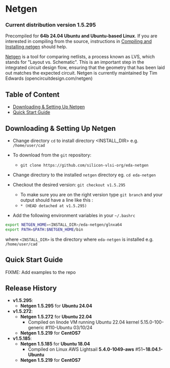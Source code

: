 # Netgen
### Current distribution version 1.5.295
Precompiled for **64b 24.04 Ubuntu and Ubuntu-based Linux**. If you are interested in compiling from the source, instructions in [Compiling and Installing netgen](ADMIN.md) should help.

[Netgen](http://opencircuitdesign.com/netgen/) is a tool for comparing netlists, a process known as LVS, which stands for "Layout vs. Schematic". This is an important step in the integrated circuit design flow, ensuring that the geometry that has been laid out matches the expected circuit.
Netgen is currently maintained by Tim Edwards (opencircuitdesign.com/netgen)

## Table of Content
- [Downloading & Setting Up Netgen](#downloading-&-setting-up-netgen)
- [Quick Start Guide](#quick-start-guide)

## Downloading & Setting Up Netgen

- Change directory ```cd``` to install directory <INSTALL_DIR> e.g. ```/home/user/cad```
- To download from the ```git``` repository:
  - ```git clone https://github.com/silicon-vlsi-org/eda-netgen```
- Change directory to the installed `netgen` directory eg. ```cd eda-netgen```
- Checkout the desired version: ```git checkout v1.5.295```
  - To make sure you are on the right version type ```git branch``` and your output should have a line like this :
  - ```* (HEAD detached at v1.5.295)```

- Add the following environment variables in your `~/.bashrc`  

```bash
export NETGEN_HOME=<INSTALL_DIR>/eda-netgen/glnxa64
export PATH=$PATH:$NETGEN_HOME/bin
```

where `<INSTALL_DIR>` is the directory where `eda-netgen` is installed e.g. `/home/user/cad`

## Quick Start Guide
FIXME: Add examples to the repo

## Release History
- **v1.5.295**:
  - **Netgen 1.5.295** for **Ubuntu 24.04**
- **v1.5.272**:
  - **Netgen 1.5.272** for **Ubuntu 22.04**
    - Compiled on linode VM running Ubuntu 22.04 kernel  5.15.0-100-generic #110-Ubuntu 03/10/24
  - **Netgen 1.5.219** for **CentOS7**
- **v1.5.185**:
  - **Netgen 1.5.185** for **Ubuntu 18.04**
    - Compiled on Linux AWS Lightsail **5.4.0-1049-aws** #51~**18.04.1-Ubuntu**
  - **Netgen 1.5.219** for **CentOS7**
